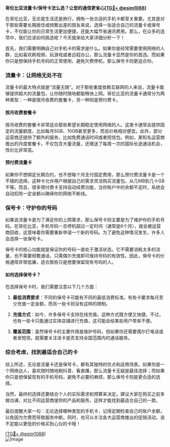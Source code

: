 **哥伦比亚流量卡/保号卡怎么选？让您的通信更省心[[TG💪+ @esim1088](https://t.me/s/esim1088)]**

在哥伦比亚，无论是生活还是旅行，拥有一张合适的手机卡都至关重要。尤其是对于那些需要长期居住或频繁出差的朋友来说，选择一张适合自己的流量卡或保号卡，不仅能让你的日常生活更加便捷，还能大幅节省通讯费用。那么，在众多的选项中，我们应该如何挑选呢？今天就来给大家详细分析一下！

首先，我们需要明确自己对手机卡的需求是什么。如果你是经常需要使用网络的人群，比如喜欢刷视频、玩游戏或者远程办公，那么流量卡显然是你的首选。而如果你只是想保持手机号码的正常使用，避免欠费停机，那么保号卡则更适合你。

### 流量卡：让网络无处不在

流量卡的最大特点就是“流量无限”。对于那些重度依赖互联网的人来说，流量卡能够提供超大的流量包，让你随时随地都能畅快上网。哥伦比亚的流量卡通常分为两种类型：一种是按月收费的套餐卡，另一种则是预付费卡。

#### 按月收费套餐卡

按月收费的套餐卡非常适合那些希望长期稳定使用网络的人。这类卡通常会提供固定的流量额度，比如每月5GB、10GB甚至更多，而且价格相对便宜。此外，部分运营商还提供了额外的服务，比如免费通话时间或者短信包。例如，某知名运营商推出的月度套餐卡，不仅包含大量流量，还赠送了每周一次的国际长途通话机会，性价比非常高。

#### 预付费流量卡

如果你不想绑定长期合约，也不想每个月支付固定费用，那么预付费流量卡是一个不错的选择。这种卡允许用户根据自己的需求灵活购买流量包，从几MB到几十GB不等。而且，很多预付费卡支持自动续费功能，当你账户中的余额不足时，系统会自动扣除一定金额以确保你的网络不断线。

### 保号卡：守护你的号码

如果说流量卡是为了满足你的上网需求，那么保号卡则主要是为了维护你的手机号码。在哥伦比亚，手机号码一旦停机超过一定时间（通常是6个月），就会被运营商回收，这意味着你需要重新申请一个新的号码。为了避免这种情况发生，许多人会选择一张保号卡。

保号卡的核心功能就是保证你的号码一直处于激活状态。它不需要消耗太多的流量，也不需要频繁通话，只需偶尔充值即可维持号码的有效性。因此，保号卡的价格通常非常低廉，适合那些只是想要保留现有号码的人。

#### 如何选择保号卡？

在选择保号卡时，我们需要注意以下几个方面：

1. **最低消费要求**：不同的保号卡可能有不同的最低消费标准。有些卡要求每月至少充值一定金额，而另一些卡则没有这样的限制。
   
2. **充值方式**：如今，许多保号卡支持在线充值，这种方式既方便又快捷。不过，也有一些卡只能通过实体店铺进行充值，这可能会给某些用户带来不便。

3. **覆盖范围**：虽然保号卡的主要作用是维护号码，但如果你还需要偶尔打电话或者发短信，就需要关注该卡是否支持全国范围内的通话服务。

### 综合考虑，找到最适合自己的卡

综上所述，无论是流量卡还是保号卡，都有其独特的优点和适用场景。如果你是一个网络达人，喜欢随时随地刷抖音、看直播，那么流量卡无疑是最佳选择；而如果你只是想保留现有的手机号码，避免不必要的麻烦，那么保号卡则是更合适的选择。

当然，最终的选择还要结合个人的实际需求和预算来决定。建议大家在购买之前多做功课，对比不同运营商提供的产品和服务，这样才能找到最适合自己的一款。

最后提醒大家一句：无论选择哪种类型的手机卡，记得定期检查自己的账户余额，以免因为欠费而导致服务中断。同时，也可以关注各大运营商推出的促销活动，说不定能以更低的价格买到心仪的卡哦！

[[TG💪+ @esim1088](https://t.me/s/esim1088)]  
![Image](https://i.postimg.cc/4NQfJmqS/Snipaste-2025-05-13-00-14-12.png)